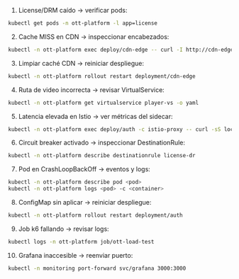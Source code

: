 1) License/DRM caído → verificar pods:
```bash
kubectl get pods -n ott-platform -l app=license
```

2) Cache MISS en CDN → inspeccionar encabezados:
```bash
kubectl -n ott-platform exec deploy/cdn-edge -- curl -I http://cdn-edge/manifest.m3u8
```

3) Limpiar caché CDN → reiniciar despliegue:
```bash
kubectl -n ott-platform rollout restart deployment/cdn-edge
```

4) Ruta de video incorrecta → revisar VirtualService:
```bash
kubectl -n ott-platform get virtualservice player-vs -o yaml
```

5) Latencia elevada en Istio → ver métricas del sidecar:
```bash
kubectl -n ott-platform exec deploy/auth -c istio-proxy -- curl -sS localhost:15000/stats | grep upstream_rq_time
```

6) Circuit breaker activado → inspeccionar DestinationRule:
```bash
kubectl -n ott-platform describe destinationrule license-dr
```

7) Pod en CrashLoopBackOff → eventos y logs:
```bash
kubectl -n ott-platform describe pod <pod>
kubectl -n ott-platform logs <pod> -c <container>
```

8) ConfigMap sin aplicar → reiniciar despliegue:
```bash
kubectl -n ott-platform rollout restart deployment/auth
```

9) Job k6 fallando → revisar logs:
```bash
kubectl logs -n ott-platform job/ott-load-test
```

10) Grafana inaccesible → reenviar puerto:
```bash
kubectl -n monitoring port-forward svc/grafana 3000:3000
```